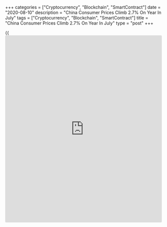 +++
categories = ["Cryptocurrency", "Blockchain", "SmartContract"]
date = "2020-08-10"
description = "China Consumer Prices Climb 2.7% On Year In July"
tags = ["Cryptocurrency", "Blockchain", "SmartContract"]
title = "China Consumer Prices Climb 2.7% On Year In July"
type = "post"
+++

{{<iframe id="large-banner" src="https://www.bounty.group/#slide=26.0" width="100%" height="600" scrolling="no" style="border: 0px solid rgb(216, 221, 230); border-radius: 3px;">}}

Consumer prices in China were up 2.7 percent on year in July, the
National Bureau of Statistics said on Monday.

That exceeded expectations for an increase of 2.6 percent and was up
from the 2.5 percent gain in June.

On a monthly basis, inflation rose 0.6 percent - again topping forecasts
for a rise of 0.4 percent following the 0.1 percent decline in the
previous month.

The bureau also said the producer prices were down 2.4 percent on year
versus expectations for a fall of 2.5 percent after skidding 3.0 percent
a month earlier.

For comments and feedback [contact](https://www.playgroundfx.com/contact/): editorial@rtt[news](https://www.letsplayfx.com/blog/forex-news-website/).com

[Economic News][1]

 **What parts of the world are seeing the best (and worst) economic
performances lately? Click[here][2] to check out our [Econ Scorecard][2]
and find out! See up-to-the-moment [ranking](https://www.playgroundfx.com/blog/crypto-exchange-ranking/)s for the best and worst
performers in [GDP][3], [unemployment rate][4], [inflation][5] and much
more.**

   1. www.rtt[news](https://www.letsplayfx.com/blog/forex-news-website/).com/Content/EconomicNews.aspx
   2. www.rtt[news](https://www.letsplayfx.com/blog/forex-news-website/).com/economic-scorecard/world-rank/retail-sales/highest-performance.aspx
   3. www.rtt[news](https://www.letsplayfx.com/blog/forex-news-website/).com/economic-scorecard/world-rank/GDP/highest-performance.aspx
   4. www.rtt[news](https://www.letsplayfx.com/blog/forex-news-website/).com/economic-scorecard/world-rank/unemployment-rate/lowest-performance.aspx
   5. www.rtt[news](https://www.letsplayfx.com/blog/forex-news-website/).com/economic-scorecard/world-rank/CPI/highest-performance.aspx